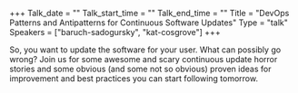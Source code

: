 +++
Talk_date = ""
Talk_start_time = ""
Talk_end_time = ""
Title = "DevOps Patterns and Antipatterns for Continuous Software Updates"
Type = "talk"
Speakers = ["baruch-sadogursky", "kat-cosgrove"]
+++

So, you want to update the software for your user. What can possibly go wrong? Join us for some awesome and scary continuous update horror stories and some obvious (and some not so obvious) proven ideas for improvement and best practices you can start following tomorrow.
